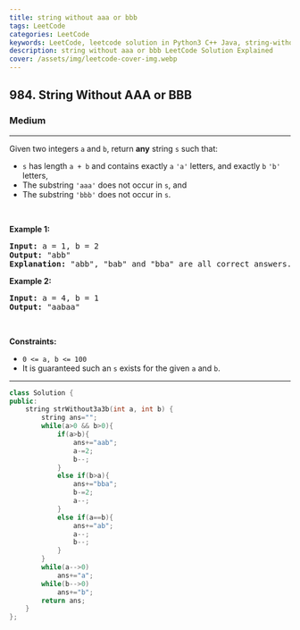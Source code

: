 ```yaml
---
title: string without aaa or bbb
tags: LeetCode
categories: LeetCode
keywords: LeetCode, leetcode solution in Python3 C++ Java, string-without-aaa-or-bbb solution
description: string without aaa or bbb LeetCode Solution Explained
cover: /assets/img/leetcode-cover-img.webp
---
```





<h2>984. String Without AAA or BBB</h2><h3>Medium</h3><hr><div><p>Given two integers <code>a</code> and <code>b</code>, return <strong>any</strong> string <code>s</code> such that:</p>

<ul>
	<li><code>s</code> has length <code>a + b</code> and contains exactly <code>a</code> <code>'a'</code> letters, and exactly <code>b</code> <code>'b'</code> letters,</li>
	<li>The substring <code>'aaa'</code> does not occur in <code>s</code>, and</li>
	<li>The substring <code>'bbb'</code> does not occur in <code>s</code>.</li>
</ul>

<p>&nbsp;</p>
<p><strong>Example 1:</strong></p>

<pre><strong>Input:</strong> a = 1, b = 2
<strong>Output:</strong> "abb"
<strong>Explanation:</strong> "abb", "bab" and "bba" are all correct answers.
</pre>

<p><strong>Example 2:</strong></p>

<pre><strong>Input:</strong> a = 4, b = 1
<strong>Output:</strong> "aabaa"
</pre>

<p>&nbsp;</p>
<p><strong>Constraints:</strong></p>

<ul>
	<li><code>0 &lt;= a, b &lt;= 100</code></li>
	<li>It is guaranteed such an <code>s</code> exists for the given <code>a</code> and <code>b</code>.</li>
</ul>
</div>

---




```cpp
class Solution {
public:
    string strWithout3a3b(int a, int b) {
        string ans="";
        while(a>0 && b>0){
            if(a>b){
                ans+="aab";
                a-=2;
                b--;
            }
            else if(b>a){
                ans+="bba";
                b-=2;
                a--;
            }
            else if(a==b){
                ans+="ab";
                a--;
                b--;
            }
        }
        while(a-->0)
            ans+="a";
        while(b-->0)
            ans+="b";
        return ans;
    }
};
```

